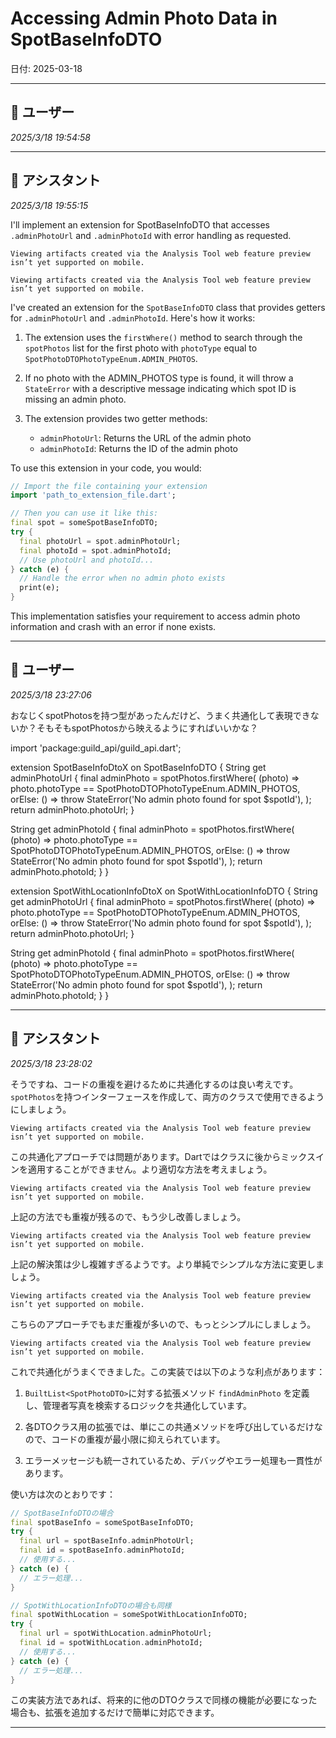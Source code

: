 # Accessing Admin Photo Data in SpotBaseInfoDTO

日付: 2025-03-18

---

## 👤 ユーザー
*2025/3/18 19:54:58*



---

## 🤖 アシスタント
*2025/3/18 19:55:15*

I'll implement an extension for SpotBaseInfoDTO that accesses `.adminPhotoUrl` and `.adminPhotoId` with error handling as requested.
```
Viewing artifacts created via the Analysis Tool web feature preview isn’t yet supported on mobile.
```


```
Viewing artifacts created via the Analysis Tool web feature preview isn’t yet supported on mobile.
```



I've created an extension for the `SpotBaseInfoDTO` class that provides getters for `.adminPhotoUrl` and `.adminPhotoId`. Here's how it works:

1. The extension uses the `firstWhere()` method to search through the `spotPhotos` list for the first photo with `photoType` equal to `SpotPhotoDTOPhotoTypeEnum.ADMIN_PHOTOS`.

2. If no photo with the ADMIN_PHOTOS type is found, it will throw a `StateError` with a descriptive message indicating which spot ID is missing an admin photo.

3. The extension provides two getter methods:
   - `adminPhotoUrl`: Returns the URL of the admin photo
   - `adminPhotoId`: Returns the ID of the admin photo

To use this extension in your code, you would:

```dart
// Import the file containing your extension
import 'path_to_extension_file.dart';

// Then you can use it like this:
final spot = someSpotBaseInfoDTO;
try {
  final photoUrl = spot.adminPhotoUrl;
  final photoId = spot.adminPhotoId;
  // Use photoUrl and photoId...
} catch (e) {
  // Handle the error when no admin photo exists
  print(e);
}
```

This implementation satisfies your requirement to access admin photo information and crash with an error if none exists.

---

## 👤 ユーザー
*2025/3/18 23:27:06*

おなじくspotPhotosを持つ型があったんだけど、うまく共通化して表現できないか？そもそもspotPhotosから映えるようにすればいいかな？

import 'package:guild_api/guild_api.dart';

extension SpotBaseInfoDtoX on SpotBaseInfoDTO {
  String get adminPhotoUrl {
    final adminPhoto = spotPhotos.firstWhere(
      (photo) =&gt; photo.photoType == SpotPhotoDTOPhotoTypeEnum.ADMIN_PHOTOS,
      orElse: () =&gt; throw StateError('No admin photo found for spot $spotId'),
    );
    return adminPhoto.photoUrl;
  }

  String get adminPhotoId {
    final adminPhoto = spotPhotos.firstWhere(
      (photo) =&gt; photo.photoType == SpotPhotoDTOPhotoTypeEnum.ADMIN_PHOTOS,
      orElse: () =&gt; throw StateError('No admin photo found for spot $spotId'),
    );
    return adminPhoto.photoId;
  }
}

extension SpotWithLocationInfoDtoX on SpotWithLocationInfoDTO {
  String get adminPhotoUrl {
    final adminPhoto = spotPhotos.firstWhere(
      (photo) =&gt; photo.photoType == SpotPhotoDTOPhotoTypeEnum.ADMIN_PHOTOS,
      orElse: () =&gt; throw StateError('No admin photo found for spot $spotId'),
    );
    return adminPhoto.photoUrl;
  }

  String get adminPhotoId {
    final adminPhoto = spotPhotos.firstWhere(
      (photo) =&gt; photo.photoType == SpotPhotoDTOPhotoTypeEnum.ADMIN_PHOTOS,
      orElse: () =&gt; throw StateError('No admin photo found for spot $spotId'),
    );
    return adminPhoto.photoId;
  }
}

---

## 🤖 アシスタント
*2025/3/18 23:28:02*

そうですね、コードの重複を避けるために共通化するのは良い考えです。`spotPhotos`を持つインターフェースを作成して、両方のクラスで使用できるようにしましょう。
```
Viewing artifacts created via the Analysis Tool web feature preview isn’t yet supported on mobile.
```



この共通化アプローチでは問題があります。Dartではクラスに後からミックスインを適用することができません。より適切な方法を考えましょう。
```
Viewing artifacts created via the Analysis Tool web feature preview isn’t yet supported on mobile.
```



上記の方法でも重複が残るので、もう少し改善しましょう。
```
Viewing artifacts created via the Analysis Tool web feature preview isn’t yet supported on mobile.
```





上記の解決策は少し複雑すぎるようです。より単純でシンプルな方法に変更しましょう。
```
Viewing artifacts created via the Analysis Tool web feature preview isn’t yet supported on mobile.
```





こちらのアプローチでもまだ重複が多いので、もっとシンプルにしましょう。
```
Viewing artifacts created via the Analysis Tool web feature preview isn’t yet supported on mobile.
```





これで共通化がうまくできました。この実装では以下のような利点があります：

1. `BuiltList<SpotPhotoDTO>`に対する拡張メソッド `findAdminPhoto` を定義し、管理者写真を検索するロジックを共通化しています。

2. 各DTOクラス用の拡張では、単にこの共通メソッドを呼び出しているだけなので、コードの重複が最小限に抑えられています。

3. エラーメッセージも統一されているため、デバッグやエラー処理も一貫性があります。

使い方は次のとおりです：

```dart
// SpotBaseInfoDTOの場合
final spotBaseInfo = someSpotBaseInfoDTO;
try {
  final url = spotBaseInfo.adminPhotoUrl;
  final id = spotBaseInfo.adminPhotoId;
  // 使用する...
} catch (e) {
  // エラー処理...
}

// SpotWithLocationInfoDTOの場合も同様
final spotWithLocation = someSpotWithLocationInfoDTO;
try {
  final url = spotWithLocation.adminPhotoUrl;
  final id = spotWithLocation.adminPhotoId;
  // 使用する...
} catch (e) {
  // エラー処理...
}
```

この実装方法であれば、将来的に他のDTOクラスで同様の機能が必要になった場合も、拡張を追加するだけで簡単に対応できます。

---
